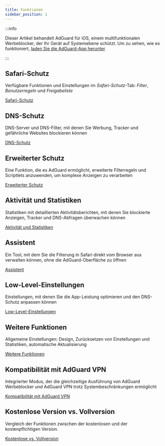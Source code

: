 ```yaml
---
title: Funktionen
sidebar_position: 1
---
```


:::info

Dieser Artikel behandelt AdGuard für iOS, einem multifunktionalen Werbeblocker, der Ihr Gerät auf Systemebene schützt. Um zu sehen, wie es funktioniert, [laden Sie die AdGuard-App herunter](https://agrd.io/download-kb-adblock)

:::

## Safari-Schutz

Verfügbare Funktionen und Einstellungen im _Safari-Schutz_-Tab: _Filter_, _Benutzerregeln_ und _Freigabeliste_

[Safari-Schutz](/adguard-for-ios/features/safari-protection.md)

## DNS-Schutz

DNS-Server und DNS-Filter, mit denen Sie Werbung, Tracker und gefährliche Websites blockieren können

[DNS-Schutz](/adguard-for-ios/features/dns-protection/)

## Erweiterter Schutz

Eine Funktion, die es AdGuard ermöglicht, erweiterte Filterregeln und Scriptlets anzuwenden, um komplexe Anzeigen zu verarbeiten

[Erweiterter Schutz](/adguard-for-ios/features/advanced-protection.md)

## Aktivität und Statistiken

Statistiken mit detaillierten Aktivitätsberichten, mit denen Sie blockierte Anzeigen, Tracker und DNS-Abfragen überwachen können

[Aktivität und Statistiken](/adguard-for-ios/features/activity.md)

## Assistent

Ein Tool, mit dem Sie die Filterung in Safari direkt vom Browser aus verwalten können, ohne die AdGuard-Oberfläche zu öffnen

[Assistent](/adguard-for-ios/features/assistant.md)

## Low-Level-Einstellungen

Einstellungen, mit denen Sie die App-Leistung optimieren und den DNS-Schutz anpassen können

[Low-Level-Einstellungen](/adguard-for-ios/features/low-level-settings.md)

## Weitere Funktionen

Allgemeine Einstellungen: Design, Zurücksetzen von Einstellungen und Statistiken, automatische Aktualisierung

[Weitere Funktionen](/adguard-for-ios/features/other-features.md)

## Kompatibilität mit AdGuard VPN

Integrierter Modus, der die gleichzeitige Ausführung von AdGuard Werbeblocker und AdGuard VPN trotz Systembeschränkungen ermöglicht

[Kompatibilität mit AdGuard VPN](/adguard-for-ios/features/compatibility-with-adguard-vpn.md)

## Kostenlose Version vs. Vollversion

Vergleich der Funktionen zwischen der kostenlosen und der kostenpflichtigen Version.

[Kostenlose vs. Vollversion](/adguard-for-ios/features/free-vs-full.md)
